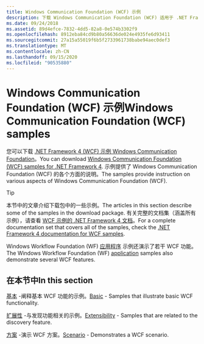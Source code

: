 ```yaml
---
title: Windows Communication Foundation (WCF) 示例
description: 下载 Windows Communication Foundation (WCF) 适用于 .NET Framework 4 的示例。 这些示例提供有关 WCF 各个方面的说明。
ms.date: 09/24/2018
ms.assetid: 89d4efce-7832-4dd5-82a8-0e574b3302f9
ms.openlocfilehash: 8912eba84cd9b80a56636de024e4935fe6d93411
ms.sourcegitcommit: 27a15a55019f6b5f2733961738babe94aec0def3
ms.translationtype: MT
ms.contentlocale: zh-CN
ms.lasthandoff: 09/15/2020
ms.locfileid: "90535880"
---
```

# <a name="windows-communication-foundation-wcf-samples"></a><span data-ttu-id="21336-104">Windows Communication Foundation (WCF) 示例</span><span class="sxs-lookup"><span data-stu-id="21336-104">Windows Communication Foundation (WCF) samples</span></span>

<span data-ttu-id="21336-105">您可以下载 [.NET Framework 4 (WCF) 示例 Windows Communication Foundation](https://www.microsoft.com/download/details.aspx?id=21459)。</span><span class="sxs-lookup"><span data-stu-id="21336-105">You can download [Windows Communication Foundation (WCF) samples for .NET Framework 4](https://www.microsoft.com/download/details.aspx?id=21459).</span></span> <span data-ttu-id="21336-106">示例提供了 Windows Communication Foundation (WCF) 的各个方面的说明。</span><span class="sxs-lookup"><span data-stu-id="21336-106">The samples provide instruction on various aspects of Windows Communication Foundation (WCF).</span></span>
  
> [!TIP]
> <span data-ttu-id="21336-107">本节中的文章介绍下载包中的一些示例。</span><span class="sxs-lookup"><span data-stu-id="21336-107">The articles in this section describe some of the samples in the download package.</span></span> <span data-ttu-id="21336-108">有关完整的文档集（涵盖所有示例），请查看 [WCF 示例的 .NET Framework 4 文档](/previous-versions/dotnet/netframework-4.0/dd483346(v=vs.100))。</span><span class="sxs-lookup"><span data-stu-id="21336-108">For a complete documentation set that covers all of the samples, check the [.NET Framework 4 documentation for WCF samples](/previous-versions/dotnet/netframework-4.0/dd483346(v=vs.100)).</span></span>

<span data-ttu-id="21336-109">Windows Workflow Foundation (WF) [应用程序](../../windows-workflow-foundation/samples/application.md) 示例还演示了若干 WCF 功能。</span><span class="sxs-lookup"><span data-stu-id="21336-109">The Windows Workflow Foundation (WF) [application](../../windows-workflow-foundation/samples/application.md) samples also demonstrate several WCF features.</span></span>
  
## <a name="in-this-section"></a><span data-ttu-id="21336-110">在本节中</span><span class="sxs-lookup"><span data-stu-id="21336-110">In this section</span></span>  

<span data-ttu-id="21336-111">[基本](basic.md) -阐释基本 WCF 功能的示例。</span><span class="sxs-lookup"><span data-stu-id="21336-111">[Basic](basic.md) - Samples that illustrate basic WCF functionality.</span></span>  

<span data-ttu-id="21336-112">[扩展性](extensibility.md) -与发现功能相关的示例。</span><span class="sxs-lookup"><span data-stu-id="21336-112">[Extensibility](extensibility.md) - Samples that are related to the discovery feature.</span></span>  

<span data-ttu-id="21336-113">[方案](scenario.md) -演示 WCF 方案。</span><span class="sxs-lookup"><span data-stu-id="21336-113">[Scenario](scenario.md) - Demonstrates a WCF scenario.</span></span>
